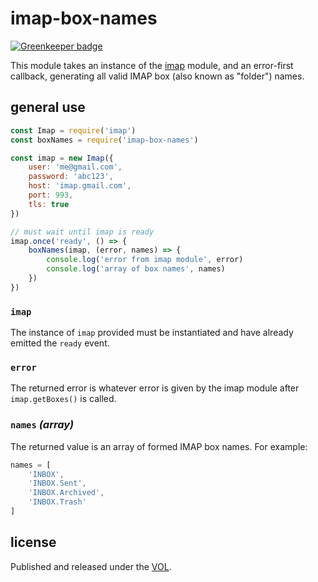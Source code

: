 # imap-box-names

[![Greenkeeper badge](https://badges.greenkeeper.io/saibotsivad/imap-box-names.svg)](https://greenkeeper.io/)

This module takes an instance of the
[imap](https://github.com/mscdex/node-imap) module, and
an error-first callback, generating all valid IMAP
box (also known as "folder") names.

## general use

```js
const Imap = require('imap')
const boxNames = require('imap-box-names')

const imap = new Imap({
	user: 'me@gmail.com',
	password: 'abc123',
	host: 'imap.gmail.com',
	port: 993,
	tls: true
})

// must wait until imap is ready
imap.once('ready', () => {
	boxNames(imap, (error, names) => {
		console.log('error from imap module', error)
		console.log('array of box names', names)
	})
})
```

### `imap`

The instance of `imap` provided must be instantiated and
have already emitted the `ready` event.

### `error`

The returned error is whatever error is given by the imap
module after `imap.getBoxes()` is called.

### `names` *(array)*

The returned value is an array of formed IMAP box names. For
example:

```js
names = [
	'INBOX',
	'INBOX.Sent',
	'INBOX.Archived',
	'INBOX.Trash'
]
```

## license

Published and released under the [VOL](http://veryopenlicense.com).
